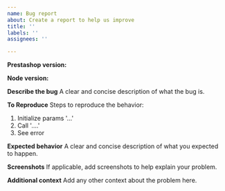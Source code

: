 ```yaml
---
name: Bug report
about: Create a report to help us improve
title: ''
labels: ''
assignees: ''

---
```


**Prestashop version:**

**Node version:**

**Describe the bug**
A clear and concise description of what the bug is.

**To Reproduce**
Steps to reproduce the behavior:
1. Initialize params '...'
2. Call '....'
3. See error

**Expected behavior**
A clear and concise description of what you expected to happen.

**Screenshots**
If applicable, add screenshots to help explain your problem.

**Additional context**
Add any other context about the problem here.
